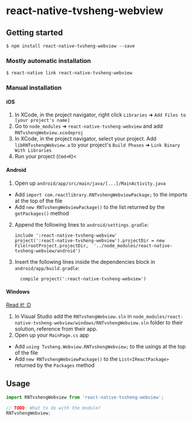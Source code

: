 
# react-native-tvsheng-webview

## Getting started

`$ npm install react-native-tvsheng-webview --save`

### Mostly automatic installation

`$ react-native link react-native-tvsheng-webview`

### Manual installation


#### iOS

1. In XCode, in the project navigator, right click `Libraries` ➜ `Add Files to [your project's name]`
2. Go to `node_modules` ➜ `react-native-tvsheng-webview` and add `RNTvshengWebview.xcodeproj`
3. In XCode, in the project navigator, select your project. Add `libRNTvshengWebview.a` to your project's `Build Phases` ➜ `Link Binary With Libraries`
4. Run your project (`Cmd+R`)<

#### Android

1. Open up `android/app/src/main/java/[...]/MainActivity.java`
  - Add `import com.reactlibrary.RNTvshengWebviewPackage;` to the imports at the top of the file
  - Add `new RNTvshengWebviewPackage()` to the list returned by the `getPackages()` method
2. Append the following lines to `android/settings.gradle`:
  	```
  	include ':react-native-tvsheng-webview'
  	project(':react-native-tvsheng-webview').projectDir = new File(rootProject.projectDir, 	'../node_modules/react-native-tvsheng-webview/android')
  	```
3. Insert the following lines inside the dependencies block in `android/app/build.gradle`:
  	```
      compile project(':react-native-tvsheng-webview')
  	```

#### Windows
[Read it! :D](https://github.com/ReactWindows/react-native)

1. In Visual Studio add the `RNTvshengWebview.sln` in `node_modules/react-native-tvsheng-webview/windows/RNTvshengWebview.sln` folder to their solution, reference from their app.
2. Open up your `MainPage.cs` app
  - Add `using Tvsheng.Webview.RNTvshengWebview;` to the usings at the top of the file
  - Add `new RNTvshengWebviewPackage()` to the `List<IReactPackage>` returned by the `Packages` method


## Usage
```javascript
import RNTvshengWebview from 'react-native-tvsheng-webview';

// TODO: What to do with the module?
RNTvshengWebview;
```
  